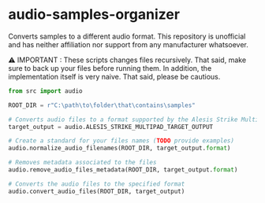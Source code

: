 # audio-samples-organizer

Converts samples to a different audio format. This repository is unofficial and has neither affiliation nor support from any manufacturer whatsoever.

⚠️ IMPORTANT : These scripts changes files recursively. That said, make sure to back up your files before running them. In addition, the implementation itself is very naive. That said, please be cautious.


```python
from src import audio

ROOT_DIR = r"C:\path\to\folder\that\contains\samples"

# Converts audio files to a format supported by the Alesis Strike Multipad
target_output = audio.ALESIS_STRIKE_MULTIPAD_TARGET_OUTPUT

# Create a standard for your files names (TODO provide examples)
audio.normalize_audio_filenames(ROOT_DIR, target_output.format)

# Removes metadata associated to the files
audio.remove_audio_files_metadata(ROOT_DIR, target_output.format)

# Converts the audio files to the specified format
audio.convert_audio_files(ROOT_DIR, target_output)
```